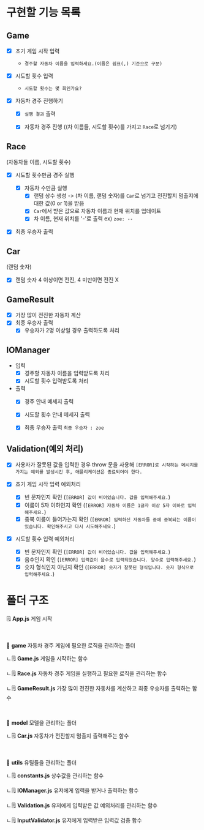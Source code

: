 # 구현할 기능 목록

## Game

- [x] 초기 게임 시작 입력 
  - `경주할 자동차 이름을 입력하세요.(이름은 쉼표(,) 기준으로 구분)`
- [x] 시도할 횟수 입력
  - `시도할 횟수는 몇 회인가요?`

- [x] 자동차 경주 진행하기
  - [x] `실행 결과` 출력
  - [x] 자동차 경주 진행 ((차 이름들, 시도할 횟수)를 가지고 `Race`로 넘기기)


## Race 
(자동차들 이름, 시도할 횟수)

- [x] 시도할 횟수만큼 경주 실행
  - [x] 자동차 수만큼 실행
    - [x] 랜덤 상수 생성 -> (차 이름, 랜덤 숫자)를 `Car`로 넘기고 전진할지 멈출지에 대한 값(0 or 1)을 받음 
    - [x] `Car`에서 받은 값으로 자동차 이름과 현재 위치를 업데이트
    - [x] 차 이름, 현재 위치를 '-'로 출력
      ex) `zoe: --`

- [x] 최종 우승자 출력


## Car
(랜덤 숫자)
- [x] 랜덤 숫자 4 이상이면 전진, 4 미만이면 전진 X


## GameResult

- [x] 가장 많이 전진한 자동차 계산
- [x] 최종 우승자 출력
  - [x] 우승자가 2명 이상일 경우 출력하도록 처리

## IOManager

- 입력
  - [x] 경주할 자동차 이름을 입력받도록 처리
  - [x] 시도할 횟수 입력받도록 처리

- 출력
  - [x] 경주 안내 메세지 출력 
  - [x] 시도할 횟수 안내 메세지 출력 
  - [x] 최종 우승자 출력 `최종 우승자 : zoe`


## Validation(예외 처리)

- [x] 사용자가 잘못된 값을 입력한 경우 throw 문을 사용해 `[ERROR]로 시작하는 메시지를 가지는 예외를 발생시킨 후, 애플리케이션은 종료되어야 한다.`

- [x] 초기 게임 시작 입력 예외처리
  - [x] 빈 문자인지 확인 (`[ERROR] 값이 비어있습니다. 값을 입력해주세요.`)
  - [x] 이름이 5자 이하인지 확인 (`[ERROR] 자동차 이름은 1글자 이상 5자 이하로 입력해주세요.`)
  - [x] 중복 이름이 들어가는지 확인 (`[ERROR] 입력하신 자동차들 중에 중복되는 이름이 있습니다. 확인해주시고 다시 시도해주세요.`)

- [x] 시도할 횟수 입력 예외처리
  - [x] 빈 문자인지 확인 (`[ERROR] 값이 비어있습니다. 값을 입력해주세요.`)
  - [x] 음수인지 확인 (`[ERROR] 입력값이 음수로 입력되었습니다. 양수로 입력해주세요.`)
  - [x] 숫자 형식인지 아닌지 확인 (`[ERROR] 숫자가 잘못된 형식입니다. 숫자 형식으로 입력해주세요.`)

# 폴더 구조
🗒️ **App.js** 게임 시작

<br/>

📂 **game** 자동차 경주 게임에 필요한 로직을 관리하는 폴더

ㄴ🗒️ **Game.js** 게임을 시작하는 함수

ㄴ🗒️ **Race.js** 자동차 경주 게임을 실행하고 필요한 로직을 관리하는 함수

ㄴ🗒️ **GameResult.js** 가장 많이 전진한 자동차를 계산하고 최종 우승자를 출력하는 함수

<br/>

📂 **model** 모델을 관리하는 폴더

ㄴ🗒️ **Car.js** 자동차가 전진할지 멈출지 출력해주는 함수

<br/>

📂 **utils** 유틸들을 관리하는 폴더

ㄴ🗒️ **constants.js** 상수값을 관리하는 함수

ㄴ🗒️ **IOManager.js** 유저에게 입력을 받거나 출력하는 함수

ㄴ🗒️ **Validation.js** 유저에게 입력받은 값 예외처리를 관리하는 함수

ㄴ🗒️ **InputValidator.js** 유저에게 입력받은 입력값 검증 함수